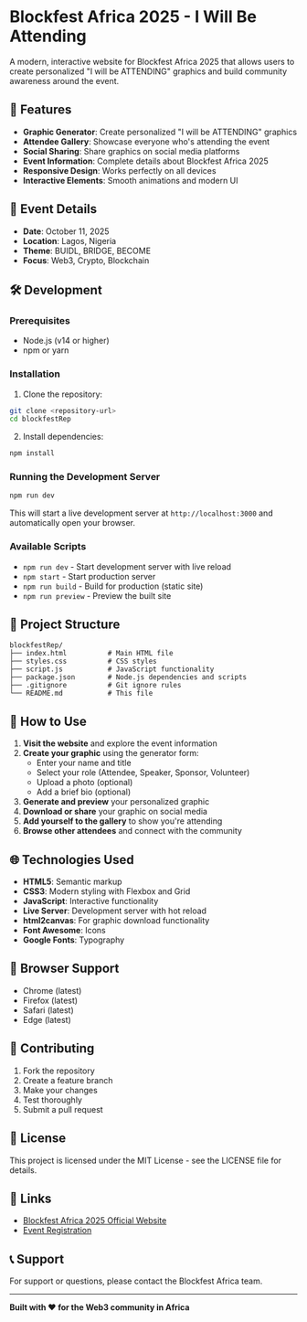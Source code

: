 # Blockfest Africa 2025 - I Will Be Attending

A modern, interactive website for Blockfest Africa 2025 that allows users to create personalized "I will be ATTENDING" graphics and build community awareness around the event.

## 🚀 Features

- **Graphic Generator**: Create personalized "I will be ATTENDING" graphics
- **Attendee Gallery**: Showcase everyone who's attending the event
- **Social Sharing**: Share graphics on social media platforms
- **Event Information**: Complete details about Blockfest Africa 2025
- **Responsive Design**: Works perfectly on all devices
- **Interactive Elements**: Smooth animations and modern UI

## 📅 Event Details

- **Date**: October 11, 2025
- **Location**: Lagos, Nigeria
- **Theme**: BUIDL, BRIDGE, BECOME
- **Focus**: Web3, Crypto, Blockchain

## 🛠️ Development

### Prerequisites

- Node.js (v14 or higher)
- npm or yarn

### Installation

1. Clone the repository:
```bash
git clone <repository-url>
cd blockfestRep
```

2. Install dependencies:
```bash
npm install
```

### Running the Development Server

```bash
npm run dev
```

This will start a live development server at `http://localhost:3000` and automatically open your browser.

### Available Scripts

- `npm run dev` - Start development server with live reload
- `npm start` - Start production server
- `npm run build` - Build for production (static site)
- `npm run preview` - Preview the built site

## 📁 Project Structure

```
blockfestRep/
├── index.html          # Main HTML file
├── styles.css          # CSS styles
├── script.js           # JavaScript functionality
├── package.json        # Node.js dependencies and scripts
├── .gitignore          # Git ignore rules
└── README.md           # This file
```

## 🎨 How to Use

1. **Visit the website** and explore the event information
2. **Create your graphic** using the generator form:
   - Enter your name and title
   - Select your role (Attendee, Speaker, Sponsor, Volunteer)
   - Upload a photo (optional)
   - Add a brief bio (optional)
3. **Generate and preview** your personalized graphic
4. **Download or share** your graphic on social media
5. **Add yourself to the gallery** to show you're attending
6. **Browse other attendees** and connect with the community

## 🌐 Technologies Used

- **HTML5**: Semantic markup
- **CSS3**: Modern styling with Flexbox and Grid
- **JavaScript**: Interactive functionality
- **Live Server**: Development server with hot reload
- **html2canvas**: For graphic download functionality
- **Font Awesome**: Icons
- **Google Fonts**: Typography

## 📱 Browser Support

- Chrome (latest)
- Firefox (latest)
- Safari (latest)
- Edge (latest)

## 🤝 Contributing

1. Fork the repository
2. Create a feature branch
3. Make your changes
4. Test thoroughly
5. Submit a pull request

## 📄 License

This project is licensed under the MIT License - see the LICENSE file for details.

## 🔗 Links

- [Blockfest Africa 2025 Official Website](https://www.blockfestafrica.com)
- [Event Registration](https://luma.com/gf1ye3cw)

## 📞 Support

For support or questions, please contact the Blockfest Africa team.

---

**Built with ❤️ for the Web3 community in Africa**